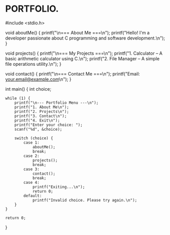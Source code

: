 # PORTFOLIO.
#include <stdio.h>

void aboutMe() {
    printf("\n=== About Me ===\n");
    printf("Hello! I'm a developer passionate about C programming and software development.\n");
}

void projects() {
    printf("\n=== My Projects ===\n");
    printf("1. Calculator – A basic arithmetic calculator using C.\n");
    printf("2. File Manager – A simple file operations utility.\n");
}

void contact() {
    printf("\n=== Contact Me ===\n");
    printf("Email: your.email@example.com\n");
}

int main() {
    int choice;

    while (1) {
        printf("\n--- Portfolio Menu ---\n");
        printf("1. About Me\n");
        printf("2. Projects\n");
        printf("3. Contact\n");
        printf("4. Exit\n");
        printf("Enter your choice: ");
        scanf("%d", &choice);

        switch (choice) {
            case 1:
                aboutMe();
                break;
            case 2:
                projects();
                break;
            case 3:
                contact();
                break;
            case 4:
                printf("Exiting...\n");
                return 0;
            default:
                printf("Invalid choice. Please try again.\n");
        }
    }

    return 0;
}
